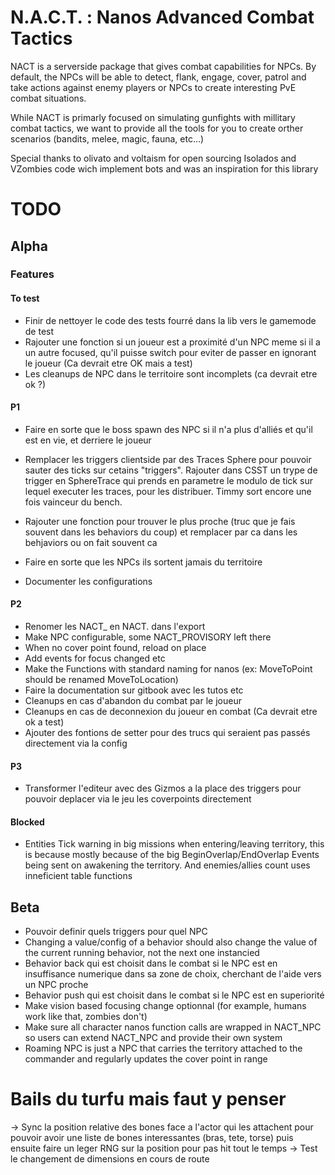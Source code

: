# N.A.C.T. : Nanos Advanced Combat Tactics

NACT is a serverside package that gives combat capabilities for NPCs.
By default, the NPCs will be able to detect, flank, engage, cover, patrol and take actions against enemy players or NPCs to create interesting PvE combat situations.

While NACT is primarly focused on simulating gunfights with millitary combat tactics, we want to provide all the tools for you to create orther scenarios 
(bandits, melee, magic, fauna, etc...)

Special thanks to olivato and voltaism for open sourcing Isolados and VZombies code wich implement bots and was an inspiration for this library

# TODO

## Alpha

### Features

#### To test

- Finir de nettoyer le code des tests fourré dans la lib vers le gamemode de test
- Rajouter une fonction si un joueur est a proximité d'un NPC meme si il a un autre focused, qu'il puisse switch pour eviter de passer en ignorant le joueur (Ca devrait etre OK mais a test)
- Les cleanups de NPC dans le territoire sont incomplets (ca devrait etre ok ?)

#### P1
- Faire en sorte que le boss spawn des NPC si il n'a plus d'alliés et qu'il est en vie, et derriere le joueur

- Remplacer les triggers clientside par des Traces Sphere pour pouvoir sauter des ticks sur cetains "triggers". Rajouter dans CSST un trype de trigger en SphereTrace qui prends en parametre le modulo de tick sur lequel executer les traces, pour les distribuer. Timmy sort encore une fois vainceur du bench.

- Rajouter une fonction pour trouver le plus proche (truc que je fais souvent dans les behaviors du coup) et remplacer par ca dans les behjaviors ou on fait souvent ca
- Faire en sorte que les NPCs ils sortent jamais du territoire
- Documenter les configurations

#### P2
- Renomer les NACT_<BehaviorName> en NACT.<BehaviorName> dans l'export
- Make NPC configurable, some NACT_PROVISORY left there
- When no cover point found, reload on place
- Add events for focus changed etc
- Make the Functions with standard naming for nanos (ex: MoveToPoint should be renamed MoveToLocation)
- Faire la documentation sur gitbook avec les tutos etc
- Cleanups en cas d'abandon du combat par le joueur
- Cleanups en cas de deconnexion du joueur en combat (Ca devrait etre ok a test)
- Ajouter des fontions de setter pour des trucs qui seraient pas passés directement via la config

#### P3
- Transformer l'editeur avec des Gizmos a la place des triggers pour pouvoir deplacer via le jeu les coverpoints directement

#### Blocked
- Entities Tick warning in big missions when entering/leaving territory, this is because mostly because of the big BeginOverlap/EndOverlap Events being sent on awakening the territory. And enemies/allies count uses inneficient table functions

## Beta
- Pouvoir definir quels triggers pour quel NPC
- Changing a value/config of a behavior should also change the value of the current running behavior, not the next one instancied
- Behavior back qui est choisit dans le combat si le NPC est en insuffisance numerique dans sa zone de choix, cherchant de l'aide vers un NPC proche
- Behavior push qui est choisit dans le combat si le NPC est en superiorité
- Make vision based focusing change optionnal (for example, humans work like that, zombies don't)
- Make sure all character nanos function calls are wrapped in NACT_NPC so users can extend NACT_NPC and provide their own system
- Roaming NPC is just a NPC that carries the territory attached to the commander and regularly updates the cover point in range

# Bails du turfu mais faut y penser

-> Sync la position relative des bones face a l'actor qui les attachent pour pouvoir avoir une liste de bones interessantes (bras, tete, torse) puis ensuite faire un leger RNG sur la position pour pas hit tout le temps
-> Test le changement de dimensions en cours de route